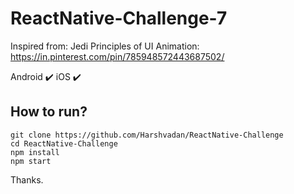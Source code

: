 # ReactNative-Challenge-7

Inspired from: Jedi Principles of UI Animation: https://in.pinterest.com/pin/785948572443687502/

Android ✔️ iOS ✔️

## How to run?

```
git clone https://github.com/Harshvadan/ReactNative-Challenge
cd ReactNative-Challenge
npm install
npm start
```

Thanks.
